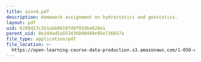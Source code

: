 ```yaml
---
title: assn4.pdf
description: Homework assignment on hydrostatics and geostatics.
layout: pdf
uid: 6209d23c2b1abb0019fd8f93dbe628e1
parent_uid: 8e344ad5a553436890489e95e736657a
file_type: application/pdf
file_location: >-
  https://open-learning-course-data-production.s3.amazonaws.com/1-050-engineering-mechanics-i-fall-2007/6209d23c2b1abb0019fd8f93dbe628e1_assn4.pdf
---
```

